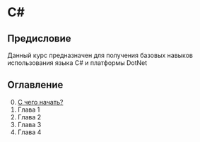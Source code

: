 # C# 

## Предисловие
Данный курс предназначен для получения базовых навыков использования языка С# и платформы DotNet

## Оглавление

0. [С чего начать?](GetStarted/Index.md)
1. Глава 1
1. Глава 2
1. Глава 3
1. Глава 4